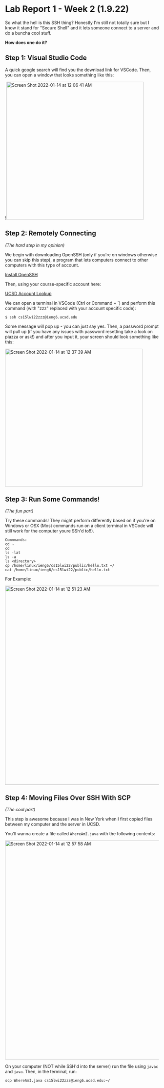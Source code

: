 # Lab Report 1 - Week 2 (1.9.22)
So what the hell is this SSH thing? Honestly I'm still not totally sure but I know it stand for "Secure Shell" and it lets someone connect to a server and do a buncha cool stuff. 

**How does one do it?**

## Step 1: Visual Studio Code

A quick google search will find you the download link for VSCode. Then, you can open a window that looks something like this:

!<img width="450" alt="Screen Shot 2022-01-14 at 12 06 41 AM" src="https://user-images.githubusercontent.com/97696585/149473822-aef353cb-d47d-4913-b0fd-0b6f78b68dd1.png">

## Step 2: Remotely Connecting 
*(The hard step in my opinion)*

We begin with downloading OpenSSH (only if you're on windows otherwise you can skip this step), a program that lets computers connect to other computers with this type of account. 

[Install OpenSSH](https://docs.microsoft.com/en-us/windows-server/administration/openssh/openssh_install_firstuse)

Then, using your course-specific account here:

[UCSD Account Lookup](https://sdacs.ucsd.edu/~icc/index.php)

We can open a terminal in VSCode (Ctrl or Command + `) and perform this command (with "zzz" replaced with your account specific code):

`$ ssh cs15lwi22zzz@ieng6.ucsd.edu`

Some message will pop up - you can just say yes. Then, a password prompt will pull up (if you have any issues with password resetting take a look on piazza or ask!) and after you input it, your screen should look something like this:

<img width="450" alt="Screen Shot 2022-01-14 at 12 37 39 AM" src="https://user-images.githubusercontent.com/97696585/149480941-816f6d06-f647-4b9d-bedf-4504d4090512.png">

## Step 3: Run Some Commands!
*(The fun part)*

Try these commands! They might perform differently based on if you're on Windows or OSX (Most commands run on a client terminal in VSCode will still work for the computer youre SSh'd to!!).

```
Commmands:
cd ~
cd
ls -lat
ls -a
ls <directory> 
cp /home/linux/ieng6/cs15lwi22/public/hello.txt ~/
cat /home/linux/ieng6/cs15lwi22/public/hello.txt
```
For Example: 

<img width="650" alt="Screen Shot 2022-01-14 at 12 51 23 AM" src="https://user-images.githubusercontent.com/97696585/149486620-4b166317-50c9-44e7-8be3-c67e9c38b98e.png">

## Step 4: Moving Files Over SSH With SCP 
*(The cool part)*

This step is awesome because I was in New York when I first copied files between my computer and the server in UCSD. 

You'll wanna create a file called `WhereAmI.java` with the following contents:

<img width="715" alt="Screen Shot 2022-01-14 at 12 57 58 AM" src="https://user-images.githubusercontent.com/97696585/149487637-efea1a9e-6491-49ae-9905-38b0be95d169.png">

On your computer (NOT while SSH'd into the server) run the file using `javac` and `java`. Then, in the terminal, run:

`scp WhereAmI.java cs15lwi22zzz@ieng6.ucsd.edu:~/`